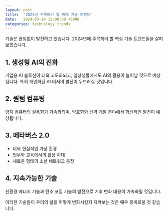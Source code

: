 ```yaml
---
layout: post
title:  "2024년 주목해야 할 미래 기술 트렌드"
date:   2024-03-19 12:00:00 +0900
categories: technology trends
---
```


기술은 끊임없이 발전하고 있습니다. 2024년에 주목해야 할 핵심 기술 트렌드들을 살펴보겠습니다.

## 1. 생성형 AI의 진화

기업용 AI 솔루션이 더욱 고도화되고, 일상생활에서도 AI의 활용이 늘어날 것으로 예상됩니다. 특히 개인화된 AI 비서의 발전이 두드러질 것입니다.

## 2. 퀀텀 컴퓨팅

양자 컴퓨터의 실용화가 가속화되며, 암호화와 신약 개발 분야에서 혁신적인 발전이 예상됩니다.

## 3. 메타버스 2.0

- 더욱 현실적인 가상 환경
- 업무와 교육에서의 활용 확대
- 새로운 형태의 소셜 네트워크 등장

## 4. 지속가능한 기술

친환경 에너지 기술과 탄소 포집 기술의 발전으로 기후 변화 대응이 가속화될 것입니다.

이러한 기술들이 우리의 삶을 어떻게 변화시킬지 지켜보는 것은 매우 흥미로울 것 같습니다. 